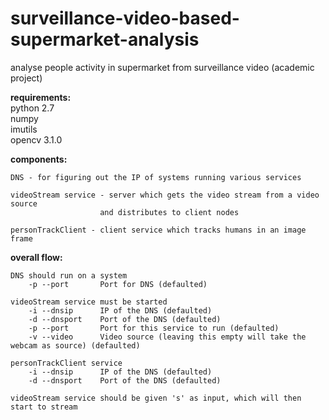 # surveillance-video-based-supermarket-analysis
analyse people activity in supermarket from surveillance video (academic project)

<b>requirements:</b>
	<br>python 2.7
	<br>numpy
	<br>imutils
	<br>opencv 3.1.0

<b>components:</b>

	DNS - for figuring out the IP of systems running various services
	
	videoStream service - server which gets the video stream from a video source 
						and distributes to client nodes

	personTrackClient - client service which tracks humans in an image frame


<b>overall flow:</b>

	DNS should run on a system
		-p --port 		Port for DNS (defaulted)

	videoStream service must be started 
		-i --dnsip  	IP of the DNS (defaulted)
		-d --dnsport 	Port of the DNS (defaulted)
		-p --port 		Port for this service to run (defaulted)
		-v --video 		Video source (leaving this empty will take the webcam as source) (defaulted)

	personTrackClient service 
		-i --dnsip  	IP of the DNS (defaulted)
		-d --dnsport 	Port of the DNS (defaulted)

	videoStream service should be given 's' as input, which will then start to stream


